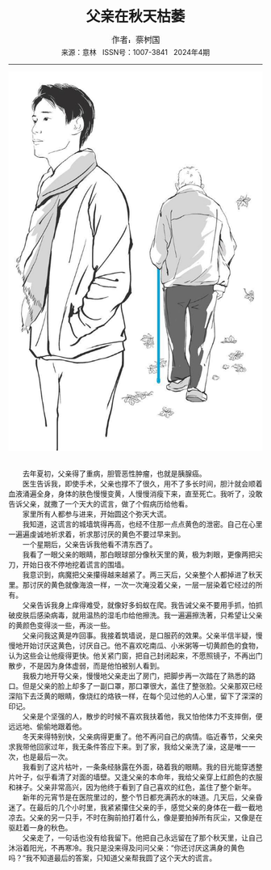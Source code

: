 # <center>父亲在秋天枯萎</center> 

<div align=center><img src="https://raw.githubusercontent.com/leaguecn/magazines/main/img_authors/%25d7%25f7%25d5%25df%25a3%25ba%25b2%25cc%25ca%25f7%25b9%25fa.jpg"></div> 

<center>来源：意林   ISSN号：1007-3841   2024年4期</center> 


* * *


![](https://raw.githubusercontent.com/leaguecn/magazines/main/img/yili20240428-1-l.jpg)

  
<br>　　去年夏初，父亲得了重病，胆管恶性肿瘤，也就是胰腺癌。  
　　医生告诉我，即使手术，父亲也撑不了很久，用不了多长时间，胆汁就会顺着血液涌遍全身，身体的肤色慢慢变黄，人慢慢消瘦下来，直至死亡。我听了，没敢告诉父亲，就撒了一个天大的谎言，做了个假病历给他看。  
　　家里所有人都参与进来，开始圆这个弥天大谎。  
　　我知道，这谎言的城墙筑得再高，也经不住那一点点黄色的泄密。自己在心里一遍遍虔诚地祈求着，祈求那讨厌的黄色不要过早来到。  
　　一个星期后，父亲告诉我他看不清东西了。  
　　我看了一眼父亲的眼睛，那白眼球部分像秋天里的黄，极为刺眼，更像两把尖刀，开始日夜不停地挖着谎言的围墙。  
　　我意识到，病魔把父亲攥得越来越紧了。两三天后，父亲整个人都掉进了秋天里。那讨厌的黄色就像海浪一样，一次一次淹没着父亲，一层一层染着它经过的所有。  
　　父亲告诉我身上痒得难受，就像好多蚂蚁在爬。我告诫父亲不要用手抓，怕抓破皮肤后感染病毒，就用温热的湿毛巾给他擦洗。我一遍遍擦洗著，只希望让父亲的黄颜色变得淡一些，再淡一些。  
　　父亲问我这黄是咋回事。我接着筑墙说，是口服药的效果。父亲半信半疑，慢慢地开始讨厌这黄色，讨厌自己。他不喜欢吃南瓜、小米粥等一切黄颜色的食物，认为这些会让他瘦得更快。他关紧门窗，把自己封闭起来，不愿照镜子，不再出门散步，不是因为身体虚弱，而是他怕被别人看到。  
　　我极力地开导父亲，慢慢地父亲走出了房门，把脚步再一次踏在了熟悉的路口。但是父亲的脸上却多了一副口罩，那口罩很大，盖住了整张脸。父亲那双已经深陷下去泛黄的眼睛，像烧红的烙铁一样，在每个见过他的人心里，留下了深深的印记。  
　　父亲是个坚强的人，散步的时候不喜欢我扶着他，我又怕他体力不支摔倒，便远远地、偷偷地跟着他。  
　　冬天来得特别快，父亲病得更重了。他不再问自己的病情。临近春节，父亲央求我带他回家过年，我无条件答应下来。到了家，我给父亲洗了澡，这是唯一一次，也是最后一次。  
　　我看到了这片枯叶，一条条经脉露在外面，硌着我的眼睛。我的目光能穿透整片叶子，似乎看清了对面的墙壁。又逢父亲的本命年，我给父亲穿上红颜色的衣服和袜子。父亲非常高兴，因为他终于看到了自己喜欢的红色，盖住了整个新年。  
　　新年的元宵节是在医院里过的，整个节日都充满药水的味道。几天后，父亲昏迷了。在最后的几个小时里，我紧紧攥住父亲的手，感觉父亲的身体在一截一截地凉去。父亲的另一只手，不时在胸前拍打着什么，像是要拍掉所有灰尘，又像是在驱赶着一身的秋色。  
　　父亲走了，一句话也没有给我留下。他把自己永远留在了那个秋天里，让自己沐浴着阳光，不再寒冷。我只是没来得及问问父亲：“你还讨厌这满身的黄色吗？”我不知道最后的答案，只知道父亲帮我圆了这个天大的谎言。